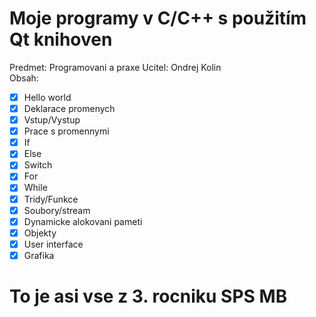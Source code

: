 Moje programy v C/C++ s použitím Qt knihoven
=========
Predmet: Programovani a praxe 
Ucitel: Ondrej Kolin  
Obsah:
- [x] Hello world
- [x] Deklarace promenych
- [x] Vstup/Vystup
- [x] Prace s promennymi
- [x] If
- [x] Else
- [x] Switch
- [x] For
- [x] While
- [x] Tridy/Funkce
- [x] Soubory/stream
- [x] Dynamicke alokovani pameti
- [x] Objekty
- [x] User interface
- [x] Grafika

To je asi vse z 3. rocniku SPS MB
=========




